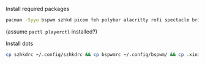 Install required packages

```bash
pacman -Syyu bspwm szhkd picom feh polybar alacritty rofi spectacle brightnessctl
```

(assume `pactl playerctl` installed?)


Install dots

```bash
cp szhkdrc ~/.config/szhkdrc && cp bspwmrc ~/.config/bspwm/ && cp .xinitrc ~
```

